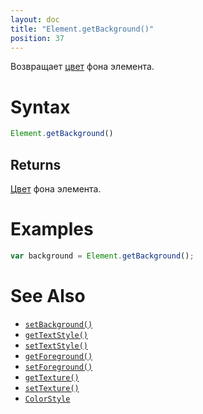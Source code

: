 ```yaml
---
layout: doc
title: "Element.getBackground()"
position: 37
---
```


Возвращает [цвет](/docs/Specifications/UserInterface/KeyConcepts/Style/ColorStyle/) фона элемента.

# Syntax

```js
Element.getBackground()
```

## Returns

[Цвет](/docs/Specifications/UserInterface/KeyConcepts/Style/ColorStyle/) фона элемента.

# Examples

```js
var background = Element.getBackground();
```

# See Also

* [`setBackground()`](../Element.setBackground/)
* [`getTextStyle()`](../Element.getTextStyle/)
* [`setTextStyle()`](../Element.setTextStyle/)
* [`getForeground()`](../Element.getForeground/)
* [`setForeground()`](../Element.setForeground/)
* [`getTexture()`](../Element.getTexture/)
* [`setTexture()`](../Element.setTexture/)
* [`ColorStyle`](/docs/Specifications/UserInterface/KeyConcepts/Style/ColorStyle/)
